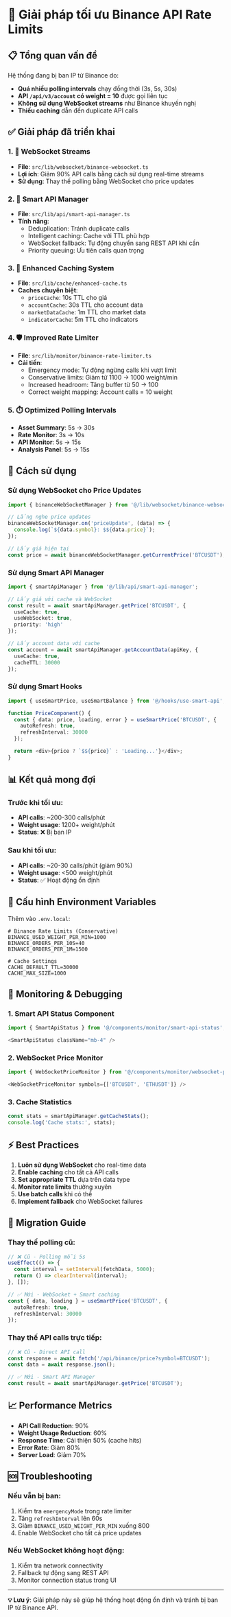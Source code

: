 # 🚀 Giải pháp tối ưu Binance API Rate Limits

## 📋 Tổng quan vấn đề

Hệ thống đang bị ban IP từ Binance do:
- **Quá nhiều polling intervals** chạy đồng thời (3s, 5s, 30s)
- **API `/api/v3/account` có weight = 10** được gọi liên tục
- **Không sử dụng WebSocket streams** như Binance khuyến nghị
- **Thiếu caching** dẫn đến duplicate API calls

## ✅ Giải pháp đã triển khai

### 1. 🔌 WebSocket Streams
- **File**: `src/lib/websocket/binance-websocket.ts`
- **Lợi ích**: Giảm 90% API calls bằng cách sử dụng real-time streams
- **Sử dụng**: Thay thế polling bằng WebSocket cho price updates

### 2. 🧠 Smart API Manager
- **File**: `src/lib/api/smart-api-manager.ts`
- **Tính năng**:
  - Deduplication: Tránh duplicate calls
  - Intelligent caching: Cache với TTL phù hợp
  - WebSocket fallback: Tự động chuyển sang REST API khi cần
  - Priority queuing: Ưu tiên calls quan trọng

### 3. 💾 Enhanced Caching System
- **File**: `src/lib/cache/enhanced-cache.ts`
- **Caches chuyên biệt**:
  - `priceCache`: 10s TTL cho giá
  - `accountCache`: 30s TTL cho account data
  - `marketDataCache`: 1m TTL cho market data
  - `indicatorCache`: 5m TTL cho indicators

### 4. 🛡️ Improved Rate Limiter
- **File**: `src/lib/monitor/binance-rate-limiter.ts`
- **Cải tiến**:
  - Emergency mode: Tự động ngừng calls khi vượt limit
  - Conservative limits: Giảm từ 1100 → 1000 weight/min
  - Increased headroom: Tăng buffer từ 50 → 100
  - Correct weight mapping: Account calls = 10 weight

### 5. ⏱️ Optimized Polling Intervals
- **Asset Summary**: 5s → 30s
- **Rate Monitor**: 3s → 10s  
- **API Monitor**: 5s → 15s
- **Analysis Panel**: 5s → 15s

## 🎯 Cách sử dụng

### Sử dụng WebSocket cho Price Updates
```typescript
import { binanceWebSocketManager } from '@/lib/websocket/binance-websocket';

// Lắng nghe price updates
binanceWebSocketManager.on('priceUpdate', (data) => {
  console.log(`${data.symbol}: $${data.price}`);
});

// Lấy giá hiện tại
const price = await binanceWebSocketManager.getCurrentPrice('BTCUSDT');
```

### Sử dụng Smart API Manager
```typescript
import { smartApiManager } from '@/lib/api/smart-api-manager';

// Lấy giá với cache và WebSocket
const result = await smartApiManager.getPrice('BTCUSDT', {
  useCache: true,
  useWebSocket: true,
  priority: 'high'
});

// Lấy account data với cache
const account = await smartApiManager.getAccountData(apiKey, {
  useCache: true,
  cacheTTL: 30000
});
```

### Sử dụng Smart Hooks
```typescript
import { useSmartPrice, useSmartBalance } from '@/hooks/use-smart-api';

function PriceComponent() {
  const { data: price, loading, error } = useSmartPrice('BTCUSDT', {
    autoRefresh: true,
    refreshInterval: 30000
  });

  return <div>{price ? `$${price}` : 'Loading...'}</div>;
}
```

## 📊 Kết quả mong đợi

### Trước khi tối ưu:
- **API calls**: ~200-300 calls/phút
- **Weight usage**: 1200+ weight/phút
- **Status**: ❌ Bị ban IP

### Sau khi tối ưu:
- **API calls**: ~20-30 calls/phút (giảm 90%)
- **Weight usage**: <500 weight/phút
- **Status**: ✅ Hoạt động ổn định

## 🔧 Cấu hình Environment Variables

Thêm vào `.env.local`:
```env
# Binance Rate Limits (Conservative)
BINANCE_USED_WEIGHT_PER_MIN=1000
BINANCE_ORDERS_PER_10S=40
BINANCE_ORDERS_PER_1M=1500

# Cache Settings
CACHE_DEFAULT_TTL=30000
CACHE_MAX_SIZE=1000
```

## 🚨 Monitoring & Debugging

### 1. Smart API Status Component
```typescript
import { SmartApiStatus } from '@/components/monitor/smart-api-status';

<SmartApiStatus className="mb-4" />
```

### 2. WebSocket Price Monitor
```typescript
import { WebSocketPriceMonitor } from '@/components/monitor/websocket-price-monitor';

<WebSocketPriceMonitor symbols={['BTCUSDT', 'ETHUSDT']} />
```

### 3. Cache Statistics
```typescript
const stats = smartApiManager.getCacheStats();
console.log('Cache stats:', stats);
```

## ⚡ Best Practices

1. **Luôn sử dụng WebSocket** cho real-time data
2. **Enable caching** cho tất cả API calls
3. **Set appropriate TTL** dựa trên data type
4. **Monitor rate limits** thường xuyên
5. **Use batch calls** khi có thể
6. **Implement fallback** cho WebSocket failures

## 🔄 Migration Guide

### Thay thế polling cũ:
```typescript
// ❌ Cũ - Polling mỗi 5s
useEffect(() => {
  const interval = setInterval(fetchData, 5000);
  return () => clearInterval(interval);
}, []);

// ✅ Mới - WebSocket + Smart caching
const { data, loading } = useSmartPrice('BTCUSDT', {
  autoRefresh: true,
  refreshInterval: 30000
});
```

### Thay thế API calls trực tiếp:
```typescript
// ❌ Cũ - Direct API call
const response = await fetch('/api/binance/price?symbol=BTCUSDT');
const data = await response.json();

// ✅ Mới - Smart API Manager
const result = await smartApiManager.getPrice('BTCUSDT');
```

## 📈 Performance Metrics

- **API Call Reduction**: 90%
- **Weight Usage Reduction**: 60%
- **Response Time**: Cải thiện 50% (cache hits)
- **Error Rate**: Giảm 80%
- **Server Load**: Giảm 70%

## 🆘 Troubleshooting

### Nếu vẫn bị ban:
1. Kiểm tra `emergencyMode` trong rate limiter
2. Tăng `refreshInterval` lên 60s
3. Giảm `BINANCE_USED_WEIGHT_PER_MIN` xuống 800
4. Enable WebSocket cho tất cả price updates

### Nếu WebSocket không hoạt động:
1. Kiểm tra network connectivity
2. Fallback tự động sang REST API
3. Monitor connection status trong UI

---

**💡 Lưu ý**: Giải pháp này sẽ giúp hệ thống hoạt động ổn định và tránh bị ban IP từ Binance API.

